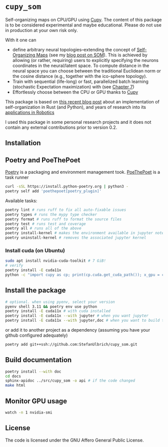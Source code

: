 # `cupy_som`

Self-organizing maps on CPU/GPU using [Cupy](https://cupy.dev/). The content of this
package is to be considered experimental and maybe educational. Please do not use in production
at your own risk only.

With it one can

* define arbitrary neural topologies–extending the concept of
    [Self-Organizing Maps](https://en.wikipedia.org/wiki/Self-organizing_map)
    (see my [blog post on SOM](https://www.lemonfold.io/posts/2022/aiml_essentials/part1/aiml-essentials-part1/)).
    This is achieved by allowing (or rather, requiring) users to explicitly specifying the neurons
    coordinates in the neural/latent space. To compute distance in the neural space you can choose
    between the traditional Euclidean norm or the cosine distance (e.g., together with the ico-sphere topology).
* Train with sequential (life-long) or fast, parallelized batch learning (stochastic Expectation maximization) with
    (see [Chapter 7](http://docs.unigrafia.fi/publications/kohonen_teuvo/))
* Effortlessly choose between the CPU or GPU thanks to [Cupy](https://cupy.dev/)

This package is based on [this recent blog post](https://www.lemonfold.io/posts/2023/citrate/cerebral/cerebral_part1_motivation/#first-version-of-the-algorithm) about an
implementation of self-organization in Rust (and Python), and years of research into
its [applications in Robotics](https://www.lemonfold.io/publications/)

I used this package in some personal research projects and it does not contain
any external contributions prior to version 0.2.

## Installation

## Poetry and PoeThePoet

[Poetry](https://python-poetry.org/) is a packaging and environment management took.
[PoeThePoet](https://poethepoet.natn.io/index.html) is a task runner

```sh
curl -sSL https://install.python-poetry.org | python3 -
poetry self add 'poethepoet[poetry_plugin]'
```

Available tasks:

```sh
poetry lint # runs ruff to fix all auto-fixable issues
poetry types # runs the mypy type checker
poetry format # runs ruff to format the source files
poetry test # runs test and coverage
poetry all # runs all of the above
poetry install-kernel # makes the environment available in jupyter notebooks
poetry uninstall-kernel # removes the associated jupyter kernel
```

### Install cuda (on Ubuntu)

```sh
sudo apt install nvidia-cuda-toolkit # 7 GiB!
# verify
poetry install -E cuda11x
python -c "import cupy as cp; print(cp.cuda.get_cuda_path()); x_gpu = cp.array([1, 2, 3])"
```

## Install the package

```sh
# optional. when using pyenv, select your version
pyenv shell 3.11 && poetry env use python
poetry install -E cuda11x # with cuda installed
poetry install -E cuda11x --with jupyter # when you want jupyter
poetry install -E cuda11x --with jupyter,doc # when you want to build the documentation
```

or add it to another project as a dependency (assuming you have your github configured
adequately)

```sh
poetry add git++ssh://github.com:StefanUlbrich/cupy_som.git
```

## Build documentation

```sh
poetry install --with doc
cd docs
sphinx-apidoc ../src/cupy_som -o api # if the code changed
make html
```

## Monitor GPU usage

```sh
watch -n 1 nvidia-smi
```

## License

The code is licensed under the GNU Affero General Public License.
